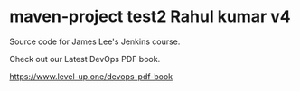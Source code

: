 # maven-project test2 Rahul kumar v4
Source code for James Lee's Jenkins course.

Check out our Latest DevOps PDF book.

https://www.level-up.one/devops-pdf-book
